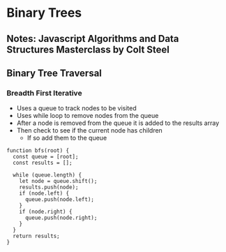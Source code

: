 # Binary Trees

## Notes: Javascript Algorithms and Data Structures Masterclass by Colt Steel

## Binary Tree Traversal

### Breadth First Iterative

- Uses a queue to track nodes to be visited
- Uses while loop to remove nodes from the queue
- After a node is removed from the queue it is added to the results array
- Then check to see if the current node has children
  - If so add them to the queue

```JS
function bfs(root) {
  const queue = [root];
  const results = [];

  while (queue.length) {
    let node = queue.shift();
    results.push(node);
    if (node.left) {
      queue.push(node.left);
    }
    if (node.right) {
      queue.push(node.right);
    }
  }
  return results;
}
```

